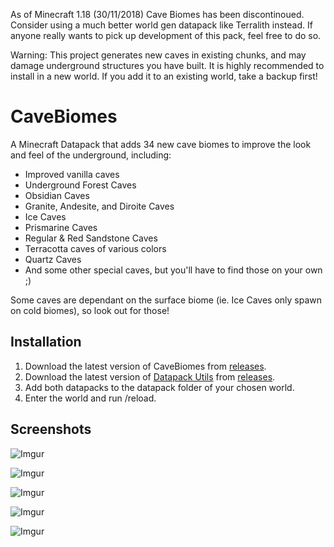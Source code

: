 As of Minecraft 1.18 (30/11/2018) Cave Biomes has been discontinoued. Consider using a much better world gen datapack like Terralith instead. If anyone really wants to pick up development of this pack, feel free to do so.

Warning: This project generates new caves in existing chunks, and may damage underground structures you have built. It is highly recommended to install in a new world. If you add it to an existing world, take a backup first!

# CaveBiomes
A Minecraft Datapack that adds 34 new cave biomes to improve the look and feel of the underground, including:

* Improved vanilla caves
* Underground Forest Caves
* Obsidian Caves
* Granite, Andesite, and Diroite Caves
* Ice Caves
* Prismarine Caves
* Regular & Red Sandstone Caves
* Terracotta caves of various colors
* Quartz Caves
* And some other special caves, but you'll have to find those on your own ;)

Some caves are dependant on the surface biome (ie. Ice Caves only spawn on cold biomes), so look out for those!

## Installation

1. Download the latest version of CaveBiomes from [releases](https://github.com/ImCoolYeah105/CaveBiomes/releases). 
2. Download the latest version of [Datapack Utils](https://github.com/ImCoolYeah105/Datapack-Utilities) from [releases](https://github.com/ImCoolYeah105/Datapack-Utilities/releases).
3. Add both datapacks to the datapack folder of your chosen world.
4. Enter the world and run /reload.

## Screenshots

![Imgur](https://i.imgur.com/0Iu5egJ.png)

![Imgur](https://i.imgur.com/72JtWh2.png)

![Imgur](https://i.imgur.com/2kqWnid.png)

![Imgur](https://i.imgur.com/cY0bOWA.png)

![Imgur](https://i.imgur.com/im1WCuR.png)
